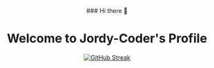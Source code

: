 <div align="center">
  ### Hi there 👋

<!--
**darksos34/darksos34** is a ✨ _special_ ✨ repository because its `README.md` (this file) appears on your GitHub profile.

Here are some ideas to get you started:

- 🔭 I’m currently working on ...
- 🌱 I’m currently learning ...
- 👯 I’m looking to collaborate on ...
- 🤔 I’m looking for help with ...
- 💬 Ask me about ...
- 📫 How to reach me: ...
- 😄 Pronouns: ...
- ⚡ Fun fact: ...
-->

# Welcome to Jordy-Coder's Profile                          

[![GitHub Streak](https://streak-stats.demolab.com?user=darksos34&theme=one-dark-pro&date_format=M%20j%5B%2C%20Y%5D)](https://git.io/streak-stats)
</div>
